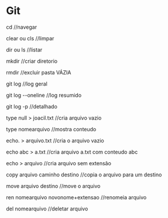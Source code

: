 # Git
cd //navegar

clear ou cls //limpar

dir ou ls //listar

mkdir //criar diretorio

rmdir //excluir pasta VÁZIA

git log //log geral

git log --oneline //log resumido

git log -p //detalhado

type null > joacil.txt //cria arquivo vazio

type nomearquivo //mostra conteudo

echo. > arquivo.txt //cria o arquivo vazio

echo abc > a.txt //cria arquivo a.txt com conteudo abc

echo > arquivo //cria arquivo sem extensão

copy arquivo caminho destino //copia o arquivo para um destino

move arquivo destino //move o arquivo

ren nomearquivo novonome+extensao //renomeia arquivo

del nomearquivo //deletar arquivo
